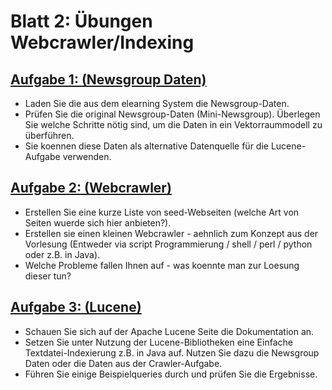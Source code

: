 # Blatt 2: Übungen Webcrawler/Indexing

## [Aufgabe 1: (Newsgroup Daten)](Aufgabe1.txt)

- Laden Sie die aus dem elearning System die Newsgroup-Daten. 
- Prüfen Sie die original Newsgroup-Daten (Mini-Newsgroup). Überlegen Sie welche Schritte nötig sind, um die Daten in ein Vektorraummodell zu überführen. 
- Sie koennen diese Daten als alternative Datenquelle für die Lucene-Aufgabe verwenden.

## [Aufgabe 2: (Webcrawler)](Aufgabe2)

- Erstellen Sie eine kurze Liste von seed-Webseiten (welche Art von Seiten wuerde sich hier anbieten?). 
- Erstellen sie einen kleinen Webcrawler - aehnlich zum Konzept aus der Vorlesung (Entweder via script Programmierung / shell / perl / python oder z.B. in Java). 
- Welche Probleme fallen Ihnen auf - was koennte man zur Loesung dieser tun?

## [Aufgabe 3: (Lucene)](Aufgabe3/Lucene)

- Schauen Sie sich auf der Apache Lucene Seite die Dokumentation an. 
- Setzen Sie unter Nutzung der Lucene-Bibliotheken eine Einfache Textdatei-Indexierung z.B. in Java auf. Nutzen Sie dazu die Newsgroup Daten oder die Daten aus der Crawler-Aufgabe. 
- Führen Sie einige Beispielqueries durch und prüfen Sie die Ergebnisse.